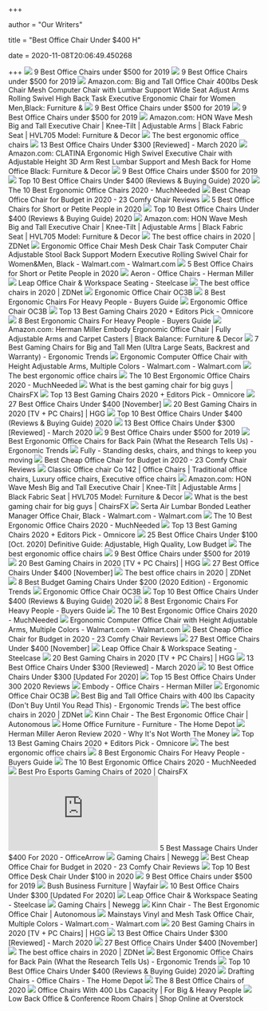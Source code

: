 +++
        
author = "Our Writers"
        
title = "Best Office Chair Under $400 H"
        
date = 2020-11-08T20:06:49.450268
        
+++
[ ![](https://www.btod.com/blog/wp-content/uploads/2019/10/best-office-chairs-under-500-5-best-task-under400.jpg)](https://www.btod.com/blog/wp-content/uploads/2019/10/best-office-chairs-under-500-5-best-task-under400.jpg) 9 Best Office Chairs under $500 for 2019
[ ![](https://www.btod.com/blog/wp-content/uploads/2019/10/best-office-chairs-under-500-6-best-bigtall-under400.jpg)](https://www.btod.com/blog/wp-content/uploads/2019/10/best-office-chairs-under-500-6-best-bigtall-under400.jpg) 9 Best Office Chairs under $500 for 2019
[ ![](https://images-na.ssl-images-amazon.com/images/I/6116gQcN5xL._AC_SL1010_.jpg)](https://images-na.ssl-images-amazon.com/images/I/6116gQcN5xL._AC_SL1010_.jpg) Amazon.com: Big and Tall Office Chair 400lbs Desk Chair Mesh Computer Chair  with Lumbar Support Wide Seat Adjust Arms Rolling Swivel High Back Task  Executive Ergonomic Chair for Women Men,Black: Furniture &
[ ![](https://www.btod.com/blog/wp-content/uploads/2019/10/best-office-chairs-under-500-4-best-mesh-under400.jpg)](https://www.btod.com/blog/wp-content/uploads/2019/10/best-office-chairs-under-500-4-best-mesh-under400.jpg) 9 Best Office Chairs under $500 for 2019
[ ![](https://www.btod.com/blog/wp-content/uploads/2019/10/best-office-chairs-under-500-1-best-ergonomic-under500.jpg)](https://www.btod.com/blog/wp-content/uploads/2019/10/best-office-chairs-under-500-1-best-ergonomic-under500.jpg) 9 Best Office Chairs under $500 for 2019
[ ![](https://images-na.ssl-images-amazon.com/images/I/81xPQ1uV83L._AC_SL1500_.jpg)](https://images-na.ssl-images-amazon.com/images/I/81xPQ1uV83L._AC_SL1500_.jpg) Amazon.com: HON Wave Mesh Big and Tall Executive Chair | Knee-Tilt |  Adjustable Arms | Black Fabric Seat | HVL705 Model: Furniture & Decor
[ ![](https://www.telegraph.co.uk/content/dam/education-and-careers/2020/01/17/Herman-Miller-Aeron-Office-Chair_trans_NvBQzQNjv4Bqd42X-0XUgKDu9ZkvrTLS36AdSdZApvBeyEuhoggHyCU.jpg)](https://www.telegraph.co.uk/content/dam/education-and-careers/2020/01/17/Herman-Miller-Aeron-Office-Chair_trans_NvBQzQNjv4Bqd42X-0XUgKDu9ZkvrTLS36AdSdZApvBeyEuhoggHyCU.jpg) The best ergonomic office chairs
[ ![](https://time4buying.com/wp-content/uploads/2019/01/best-office-chairs-under-300-e1547149812704-300x147.jpg)](https://time4buying.com/wp-content/uploads/2019/01/best-office-chairs-under-300-e1547149812704-300x147.jpg) 13 Best Office Chairs Under $300 [Reviewed] - March 2020
[ ![](https://images-na.ssl-images-amazon.com/images/I/61YzbDxLNKL._AC_SL1500_.jpg)](https://images-na.ssl-images-amazon.com/images/I/61YzbDxLNKL._AC_SL1500_.jpg) Amazon.com: CLATINA Ergonomic High Swivel Executive Chair with Adjustable  Height 3D Arm Rest Lumbar Support and Mesh Back for Home Office Black:  Furniture & Decor
[ ![](https://www.btod.com/blog/wp-content/uploads/2019/10/best-office-chairs-under-500-for-2020-blog-header.jpg)](https://www.btod.com/blog/wp-content/uploads/2019/10/best-office-chairs-under-500-for-2020-blog-header.jpg) 9 Best Office Chairs under $500 for 2019
[ ![](https://bestchairsreviews.com/wp-content/uploads/2020/03/SADIE_Big_Tall_Office_Chair.jpg)](https://bestchairsreviews.com/wp-content/uploads/2020/03/SADIE_Big_Tall_Office_Chair.jpg) Top 10 Best Office Chairs Under $400 (Reviews & Buying Guide) 2020
[ ![](https://mk0muchneededonc94iq.kinstacdn.com/wp-content/uploads/2020/05/Ergo-Chair-2-List-2.jpg)](https://mk0muchneededonc94iq.kinstacdn.com/wp-content/uploads/2020/05/Ergo-Chair-2-List-2.jpg) The 10 Best Ergonomic Office Chairs 2020 - MuchNeeded
[ ![](https://bestratedofficechair.com/wp-content/uploads/2018/10/Ergonomic-Mesh-Office-Chairs.jpg)](https://bestratedofficechair.com/wp-content/uploads/2018/10/Ergonomic-Mesh-Office-Chairs.jpg) Best Cheap Office Chair for Budget in 2020 - 23 Comfy Chair Reviews
[ ![](https://www.btod.com/blog/wp-content/uploads/2020/01/best-office-chairs-small-petite-2-xsm-1.jpg)](https://www.btod.com/blog/wp-content/uploads/2020/01/best-office-chairs-small-petite-2-xsm-1.jpg) 5 Best Office Chairs for Short or Petite People in 2020
[ ![](https://bestchairsreviews.com/wp-content/uploads/2020/03/HON_Ignition_2.jpg)](https://bestchairsreviews.com/wp-content/uploads/2020/03/HON_Ignition_2.jpg) Top 10 Best Office Chairs Under $400 (Reviews & Buying Guide) 2020
[ ![](https://images-na.ssl-images-amazon.com/images/I/81xPQ1uV83L._AC_SY741_.jpg)](https://images-na.ssl-images-amazon.com/images/I/81xPQ1uV83L._AC_SY741_.jpg) Amazon.com: HON Wave Mesh Big and Tall Executive Chair | Knee-Tilt |  Adjustable Arms | Black Fabric Seat | HVL705 Model: Furniture & Decor
[ ![](https://zdnet3.cbsistatic.com/hub/i/2020/01/17/97604558-3c0e-41f2-b7eb-8ee71528cc97/office-chair-7.jpg)](https://zdnet3.cbsistatic.com/hub/i/2020/01/17/97604558-3c0e-41f2-b7eb-8ee71528cc97/office-chair-7.jpg) The best office chairs in 2020 | ZDNet
[ ![](https://i5.walmartimages.com/asr/6948f120-aae4-41d2-abbd-a28c796e1f32.ca50ca81e9afcfffc855206d57fa3b9a.jpeg)](https://i5.walmartimages.com/asr/6948f120-aae4-41d2-abbd-a28c796e1f32.ca50ca81e9afcfffc855206d57fa3b9a.jpeg) Ergonomic Office Chair Mesh Desk Chair Task Computer Chair Adjustable Stool  Back Support Modern Executive Rolling Swivel Chair for Women&Men, Black -  Walmart.com - Walmart.com
[ ![](https://www.btod.com/blog/wp-content/uploads/2020/01/best-office-chairs-small-petite-1-leap-1.jpg)](https://www.btod.com/blog/wp-content/uploads/2020/01/best-office-chairs-small-petite-1-leap-1.jpg) 5 Best Office Chairs for Short or Petite People in 2020
[ ![](https://www.hermanmiller.com/content/dam/hmicom/page_assets/products/aeron_chairs/th_prd_aeron_chairs_office_chairs_hv.jpg)](https://www.hermanmiller.com/content/dam/hmicom/page_assets/products/aeron_chairs/th_prd_aeron_chairs_office_chairs_hv.jpg) Aeron - Office Chairs - Herman Miller
[ ![](https://steelcase-res.cloudinary.com/image/upload/c_fill,dpr_auto,q_70,h_656,w_1166/v1590007512/www.steelcase.com/2020/05/20/20-0140282.jpg)](https://steelcase-res.cloudinary.com/image/upload/c_fill,dpr_auto,q_70,h_656,w_1166/v1590007512/www.steelcase.com/2020/05/20/20-0140282.jpg) Leap Office Chair & Workspace Seating - Steelcase
[ ![](https://zdnet2.cbsistatic.com/hub/i/2020/01/17/5a3e28b6-25e0-42f9-841a-c92fd9e577c3/office-chair-5.jpg)](https://zdnet2.cbsistatic.com/hub/i/2020/01/17/5a3e28b6-25e0-42f9-841a-c92fd9e577c3/office-chair-5.jpg) The best office chairs in 2020 | ZDNet
[ ![](https://www.flexispot.com/media/catalog/product/cache/573381b39e9819103f6ac0e9fc8b5351/h/q/hqdefault_15_2.jpg)](https://www.flexispot.com/media/catalog/product/cache/573381b39e9819103f6ac0e9fc8b5351/h/q/hqdefault_15_2.jpg) Ergonomic Office Chair OC3B
[ ![](https://ws-na.amazon-adsystem.com/widgets/q?_encoding=UTF8&ASIN=B0116W5B5O&Format=_SL500_&ID=AsinImage&MarketPlace=US&ServiceVersion=20070822&WS=1&tag=backtoback-20&language=en_US)](https://ws-na.amazon-adsystem.com/widgets/q?_encoding=UTF8&ASIN=B0116W5B5O&Format=_SL500_&ID=AsinImage&MarketPlace=US&ServiceVersion=20070822&WS=1&tag=backtoback-20&language=en_US) 8 Best Ergonomic Chairs For Heavy People - Buyers Guide
[ ![](https://www.flexispot.com/media/catalog/product/cache/573381b39e9819103f6ac0e9fc8b5351/o/c/oc3b2.jpg)](https://www.flexispot.com/media/catalog/product/cache/573381b39e9819103f6ac0e9fc8b5351/o/c/oc3b2.jpg) Ergonomic Office Chair OC3B
[ ![](https://www.omnicoreagency.com/wp-content/uploads/2020/01/Ficmax-Ergonomic-Highback-Large-Size-Office-Desk-Chair-List.jpg)](https://www.omnicoreagency.com/wp-content/uploads/2020/01/Ficmax-Ergonomic-Highback-Large-Size-Office-Desk-Chair-List.jpg) Top 13 Best Gaming Chairs 2020 + Editors Pick - Omnicore
[ ![](https://www.chairsfact.com/wp-content/uploads/2019/08/8-best-300-400-leather-ergonomic-office-chairs-for-big-and-tall-in-2019-2020-1024x585.jpg)](https://www.chairsfact.com/wp-content/uploads/2019/08/8-best-300-400-leather-ergonomic-office-chairs-for-big-and-tall-in-2019-2020-1024x585.jpg) 8 Best Ergonomic Chairs For Heavy People - Buyers Guide
[ ![](https://images-na.ssl-images-amazon.com/images/I/71ZMjJyFb%2BL._AC_SL1500_.jpg)](https://images-na.ssl-images-amazon.com/images/I/71ZMjJyFb%2BL._AC_SL1500_.jpg) Amazon.com: Herman Miller Embody Ergonomic Office Chair | Fully Adjustable  Arms and Carpet Casters | Black Balance: Furniture & Decor
[ ![](http://ergonomictrends.com/wp-content/uploads/2019/02/best-gaming-chairs-big-tall-men.jpg)](http://ergonomictrends.com/wp-content/uploads/2019/02/best-gaming-chairs-big-tall-men.jpg) 7 Best Gaming Chairs for Big and Tall Men (Ultra Large Seats, Backrest and  Warranty) - Ergonomic Trends
[ ![](https://i5.walmartimages.com/asr/abd1fd9b-edfb-4161-9f81-a8b8e2dba44a_1.ac883a5cd003964fde7e4d5118a9d0f9.jpeg?odnWidth=612&odnHeight=612&odnBg=ffffff)](https://i5.walmartimages.com/asr/abd1fd9b-edfb-4161-9f81-a8b8e2dba44a_1.ac883a5cd003964fde7e4d5118a9d0f9.jpeg?odnWidth=612&odnHeight=612&odnBg=ffffff) Ergonomic Computer Office Chair with Height Adjustable Arms, Multiple  Colors - Walmart.com - Walmart.com
[ ![](https://www.telegraph.co.uk/content/dam/education-and-careers/2020/01/17/Humanscale-Freedom-Office-Chair_trans_NvBQzQNjv4Bqxx-aMjhNEyvNcPOg7e3c1CrPcr6V3Pz2zNkmv8Ty4kI.jpg?imwidth=480)](https://www.telegraph.co.uk/content/dam/education-and-careers/2020/01/17/Humanscale-Freedom-Office-Chair_trans_NvBQzQNjv4Bqxx-aMjhNEyvNcPOg7e3c1CrPcr6V3Pz2zNkmv8Ty4kI.jpg?imwidth=480) The best ergonomic office chairs
[ ![](https://mk0muchneededonc94iq.kinstacdn.com/wp-content/uploads/2020/03/Herman-Miller-Mirra-2-Task-Chair-List.jpg)](https://mk0muchneededonc94iq.kinstacdn.com/wp-content/uploads/2020/03/Herman-Miller-Mirra-2-Task-Chair-List.jpg) The 10 Best Ergonomic Office Chairs 2020 - MuchNeeded
[ ![](https://chairsfx.com/wp-content/uploads/2020/03/best-400-lbs-gaming-chairs.jpg)](https://chairsfx.com/wp-content/uploads/2020/03/best-400-lbs-gaming-chairs.jpg) What is the best gaming chair for big guys | ChairsFX
[ ![](https://www.omnicoreagency.com/wp-content/uploads/2020/01/E-WIN-Gaming-Chair-List.jpg)](https://www.omnicoreagency.com/wp-content/uploads/2020/01/E-WIN-Gaming-Chair-List.jpg) Top 13 Best Gaming Chairs 2020 + Editors Pick - Omnicore
[ ![](https://ws-na.amazon-adsystem.com/widgets/q?_encoding=UTF8&ASIN=B07Z8K45XR&Format=_SL250_&ID=AsinImage&MarketPlace=US&ServiceVersion=20070822&WS=1&tag=cleversequenc-20&language=en_US)](https://ws-na.amazon-adsystem.com/widgets/q?_encoding=UTF8&ASIN=B07Z8K45XR&Format=_SL250_&ID=AsinImage&MarketPlace=US&ServiceVersion=20070822&WS=1&tag=cleversequenc-20&language=en_US) 27 Best Office Chairs Under $400 [November]
[ ![](https://mljzsatzn43z.i.optimole.com/tP-GR8Q-Jy5e14a7/w:252/h:400/q:90/dpr:2.6/https://www.highgroundgaming.com/wp-content/uploads/2017/05/Steelcase-Leap-Chair-Black-Fabric.jpg)](https://mljzsatzn43z.i.optimole.com/tP-GR8Q-Jy5e14a7/w:252/h:400/q:90/dpr:2.6/https://www.highgroundgaming.com/wp-content/uploads/2017/05/Steelcase-Leap-Chair-Black-Fabric.jpg) 20 Best Gaming Chairs in 2020 [TV + PC Chairs] | HGG
[ ![](https://bestchairsreviews.com/wp-content/uploads/2020/03/Best_office_Chairs_under_400.jpg)](https://bestchairsreviews.com/wp-content/uploads/2020/03/Best_office_Chairs_under_400.jpg) Top 10 Best Office Chairs Under $400 (Reviews & Buying Guide) 2020
[ ![](https://time4buying.com/wp-content/uploads/2019/01/SIEGES-Ergonomic-Mesh-Office-Chair-300x282.png)](https://time4buying.com/wp-content/uploads/2019/01/SIEGES-Ergonomic-Mesh-Office-Chair-300x282.png) 13 Best Office Chairs Under $300 [Reviewed] - March 2020
[ ![](https://www.btod.com/blog/wp-content/uploads/2019/10/best-office-chairs-under-500-2-best-task-under500.jpg)](https://www.btod.com/blog/wp-content/uploads/2019/10/best-office-chairs-under-500-2-best-task-under500.jpg) 9 Best Office Chairs under $500 for 2019
[ ![](http://ergonomictrends.com/wp-content/uploads/2018/01/Duramont-Ergonomic-Office-Chair-review.jpg)](http://ergonomictrends.com/wp-content/uploads/2018/01/Duramont-Ergonomic-Office-Chair-review.jpg) Best Ergonomic Office Chairs for Back Pain (What the Research Tells Us) -  Ergonomic Trends
[ ![](https://www.fully.com/media/catalog/product/cache/37005c238d85551103d6a4274c996c34/f/u/fully-capisco-chair-era-slate-black-bg-01_1.jpg)](https://www.fully.com/media/catalog/product/cache/37005c238d85551103d6a4274c996c34/f/u/fully-capisco-chair-era-slate-black-bg-01_1.jpg) Fully - Standing desks, chairs, and things to keep you moving
[ ![](https://bestratedofficechair.com/wp-content/uploads/2018/10/Ergonomic-Office-Chairs-with-Neck-Support.jpg)](https://bestratedofficechair.com/wp-content/uploads/2018/10/Ergonomic-Office-Chairs-with-Neck-Support.jpg) Best Cheap Office Chair for Budget in 2020 - 23 Comfy Chair Reviews
[ ![](https://i.pinimg.com/originals/cb/dd/fa/cbddfaea6c605a0e0c0faf1c3789ee4d.jpg)](https://i.pinimg.com/originals/cb/dd/fa/cbddfaea6c605a0e0c0faf1c3789ee4d.jpg) Classic Office chair Co 142 | Office Chairs | Traditional office chairs,  Luxury office chairs, Executive office chairs
[ ![](https://m.media-amazon.com/images/I/91fVy5VhFgL._AC_UL400_.jpg)](https://m.media-amazon.com/images/I/91fVy5VhFgL._AC_UL400_.jpg) Amazon.com: HON Wave Mesh Big and Tall Executive Chair | Knee-Tilt |  Adjustable Arms | Black Fabric Seat | HVL705 Model: Furniture & Decor
[ ![](https://chairsfx.com/wp-content/uploads/2019/09/vertagear-pl-6000-colors.jpg)](https://chairsfx.com/wp-content/uploads/2019/09/vertagear-pl-6000-colors.jpg) What is the best gaming chair for big guys | ChairsFX
[ ![](https://i5.walmartimages.com/asr/97743681-26f4-4fcc-bd46-305d1e55b797_1.6e7dec942151e853be462bd2d0f2d8e0.jpeg?odnWidth=612&odnHeight=612&odnBg=ffffff)](https://i5.walmartimages.com/asr/97743681-26f4-4fcc-bd46-305d1e55b797_1.6e7dec942151e853be462bd2d0f2d8e0.jpeg?odnWidth=612&odnHeight=612&odnBg=ffffff) Serta Air Lumbar Bonded Leather Manager Office Chair, Black - Walmart.com -  Walmart.com
[ ![](https://mk0muchneededonc94iq.kinstacdn.com/wp-content/uploads/2020/03/HON-Lota-Mid-Back-Work-Chair-List.jpg)](https://mk0muchneededonc94iq.kinstacdn.com/wp-content/uploads/2020/03/HON-Lota-Mid-Back-Work-Chair-List.jpg) The 10 Best Ergonomic Office Chairs 2020 - MuchNeeded
[ ![](https://www.omnicoreagency.com/wp-content/uploads/2020/01/Vertegear-Racing-Series-S-Line-SL2000-Ergonomic-Office-Chair-List.jpg)](https://www.omnicoreagency.com/wp-content/uploads/2020/01/Vertegear-Racing-Series-S-Line-SL2000-Ergonomic-Office-Chair-List.jpg) Top 13 Best Gaming Chairs 2020 + Editors Pick - Omnicore
[ ![](https://ihomemag.com/wp-content/uploads/2018/06/Best-Office-Chairs-Under-100.jpg)](https://ihomemag.com/wp-content/uploads/2018/06/Best-Office-Chairs-Under-100.jpg) 25 Best Office Chairs Under $100 [Oct. 2020] Definitive Guide: Adjustable,  High Quality, Low Budget
[ ![](https://www.telegraph.co.uk/content/dam/education-and-careers/2020/01/17/hag-capisco-ergonomic-office-chair_trans_NvBQzQNjv4BqzS5ZEWcIZ87TGiIedcB3FEd7mrLUtcntqzebDDr745Y.JPG)](https://www.telegraph.co.uk/content/dam/education-and-careers/2020/01/17/hag-capisco-ergonomic-office-chair_trans_NvBQzQNjv4BqzS5ZEWcIZ87TGiIedcB3FEd7mrLUtcntqzebDDr745Y.JPG) The best ergonomic office chairs
[ ![](https://www.btod.com/blog/wp-content/uploads/2019/10/best-office-chairs-under-500-7-best-meshback-under300.jpg)](https://www.btod.com/blog/wp-content/uploads/2019/10/best-office-chairs-under-500-7-best-meshback-under300.jpg) 9 Best Office Chairs under $500 for 2019
[ ![](https://mljzsatzn43z.i.optimole.com/tP-GR8Q-QsPi-nq3/w:100/h:186/q:90/dpr:2.6/https://www.highgroundgaming.com/wp-content/uploads/2019/10/AmazonBasics-Gaming-Racing-Style-Office-Chair-Review.png)](https://mljzsatzn43z.i.optimole.com/tP-GR8Q-QsPi-nq3/w:100/h:186/q:90/dpr:2.6/https://www.highgroundgaming.com/wp-content/uploads/2019/10/AmazonBasics-Gaming-Racing-Style-Office-Chair-Review.png) 20 Best Gaming Chairs in 2020 [TV + PC Chairs] | HGG
[ ![](https://ws-na.amazon-adsystem.com/widgets/q?_encoding=UTF8&ASIN=B07LFXDW2Z&Format=_SL250_&ID=AsinImage&MarketPlace=US&ServiceVersion=20070822&WS=1&tag=cleversequenc-20&language=en_US)](https://ws-na.amazon-adsystem.com/widgets/q?_encoding=UTF8&ASIN=B07LFXDW2Z&Format=_SL250_&ID=AsinImage&MarketPlace=US&ServiceVersion=20070822&WS=1&tag=cleversequenc-20&language=en_US) 27 Best Office Chairs Under $400 [November]
[ ![](https://zdnet1.cbsistatic.com/hub/i/r/2020/01/17/8231e246-714d-44bf-8b5e-bebdd66c1d83/resize/1200xauto/75391abd8006a9010e69cc01a7ec043d/office-chair-6.jpg)](https://zdnet1.cbsistatic.com/hub/i/r/2020/01/17/8231e246-714d-44bf-8b5e-bebdd66c1d83/resize/1200xauto/75391abd8006a9010e69cc01a7ec043d/office-chair-6.jpg) The best office chairs in 2020 | ZDNet
[ ![](http://ergonomictrends.com/wp-content/uploads/2018/10/best-gaming-chair-under-200.jpg)](http://ergonomictrends.com/wp-content/uploads/2018/10/best-gaming-chair-under-200.jpg) 8 Best Budget Gaming Chairs Under $200 (2020 Edition) - Ergonomic Trends
[ ![](https://www.flexispot.com/media/catalog/layer/cache/x560/o/c/oc3b1.jpg)](https://www.flexispot.com/media/catalog/layer/cache/x560/o/c/oc3b1.jpg) Ergonomic Office Chair OC3B
[ ![](https://bestchairsreviews.com/wp-content/uploads/2020/03/CLATINA_Ergonomic_High_Swivel_Executive_Chair.jpg)](https://bestchairsreviews.com/wp-content/uploads/2020/03/CLATINA_Ergonomic_High_Swivel_Executive_Chair.jpg) Top 10 Best Office Chairs Under $400 (Reviews & Buying Guide) 2020
[ ![](https://ws-na.amazon-adsystem.com/widgets/q?_encoding=UTF8&ASIN=B01H9H446M&Format=_SL500_&ID=AsinImage&MarketPlace=US&ServiceVersion=20070822&WS=1&tag=backtoback-20&language=en_US)](https://ws-na.amazon-adsystem.com/widgets/q?_encoding=UTF8&ASIN=B01H9H446M&Format=_SL500_&ID=AsinImage&MarketPlace=US&ServiceVersion=20070822&WS=1&tag=backtoback-20&language=en_US) 8 Best Ergonomic Chairs For Heavy People - Buyers Guide
[ ![](https://mk0muchneededonc94iq.kinstacdn.com/wp-content/uploads/2019/01/Top-10-Best-Ergonomic-Office-Chairs-Reviews.jpg)](https://mk0muchneededonc94iq.kinstacdn.com/wp-content/uploads/2019/01/Top-10-Best-Ergonomic-Office-Chairs-Reviews.jpg) The 10 Best Ergonomic Office Chairs 2020 - MuchNeeded
[ ![](https://i5.walmartimages.com/asr/8e1f7973-ebc9-4f28-ae77-885fbd06c565.3373ccc9a78b12e9570b09a7c744e982.jpeg)](https://i5.walmartimages.com/asr/8e1f7973-ebc9-4f28-ae77-885fbd06c565.3373ccc9a78b12e9570b09a7c744e982.jpeg) Ergonomic Computer Office Chair with Height Adjustable Arms, Multiple  Colors - Walmart.com - Walmart.com
[ ![](https://bestratedofficechair.com/wp-content/uploads/2018/11/Contemporary-Office-Desk-Chair-Under-500.jpg)](https://bestratedofficechair.com/wp-content/uploads/2018/11/Contemporary-Office-Desk-Chair-Under-500.jpg) Best Cheap Office Chair for Budget in 2020 - 23 Comfy Chair Reviews
[ ![](https://ws-na.amazon-adsystem.com/widgets/q?_encoding=UTF8&ASIN=B00QK80HYK&Format=_SL250_&ID=AsinImage&MarketPlace=US&ServiceVersion=20070822&WS=1&tag=cleversequenc-20&language=en_US)](https://ws-na.amazon-adsystem.com/widgets/q?_encoding=UTF8&ASIN=B00QK80HYK&Format=_SL250_&ID=AsinImage&MarketPlace=US&ServiceVersion=20070822&WS=1&tag=cleversequenc-20&language=en_US) 27 Best Office Chairs Under $400 [November]
[ ![](https://scs-catalog-services.s3.amazonaws.com/prod/mcat/image/ac65e321-a646-48f3-93ed-a963d256537c/d00a580a-e377-45fd-bbd9-06bf6a149b47.png)](https://scs-catalog-services.s3.amazonaws.com/prod/mcat/image/ac65e321-a646-48f3-93ed-a963d256537c/d00a580a-e377-45fd-bbd9-06bf6a149b47.png) Leap Office Chair & Workspace Seating - Steelcase
[ ![](https://mljzsatzn43z.i.optimole.com/tP-GR8Q-SiFsFNdB/w:100/h:168/q:90/dpr:2.6/https://www.highgroundgaming.com/wp-content/uploads/2020/01/Homall-Gaming-Chair-Office-Chair-High-Back-Computer-Chair.jpg)](https://mljzsatzn43z.i.optimole.com/tP-GR8Q-SiFsFNdB/w:100/h:168/q:90/dpr:2.6/https://www.highgroundgaming.com/wp-content/uploads/2020/01/Homall-Gaming-Chair-Office-Chair-High-Back-Computer-Chair.jpg) 20 Best Gaming Chairs in 2020 [TV + PC Chairs] | HGG
[ ![](https://time4buying.com/wp-content/uploads/2019/01/Ewin-Champion-Series-Ergonomic-Computer-Office-Chair-300x282.png)](https://time4buying.com/wp-content/uploads/2019/01/Ewin-Champion-Series-Ergonomic-Computer-Office-Chair-300x282.png) 13 Best Office Chairs Under $300 [Reviewed] - March 2020
[ ![](https://chairthrone.com/wp-content/uploads/2020/09/Best-Office-Chairs-Under-300.jpg)](https://chairthrone.com/wp-content/uploads/2020/09/Best-Office-Chairs-Under-300.jpg) 10 Best Office Chairs Under $300 [Updated For 2020] 
[ ![](https://sevenstarreviews.com/wp-content/uploads/2018/10/GreenForest-Mesh-Office-Chair-1.png)](https://sevenstarreviews.com/wp-content/uploads/2018/10/GreenForest-Mesh-Office-Chair-1.png) Top 15 Best Office Chairs Under 300 2020 Reviews
[ ![](https://www.hermanmiller.com/content/dam/hmicom/page_assets/products/embody_chairs/mh_prd_ovw_embody_chairs.jpg.rendition.480.360.jpg)](https://www.hermanmiller.com/content/dam/hmicom/page_assets/products/embody_chairs/mh_prd_ovw_embody_chairs.jpg.rendition.480.360.jpg) Embody - Office Chairs - Herman Miller
[ ![](https://www.flexispot.com/media/catalog/product/cache/926507dc7f93631a094422215b778fe0/o/c/oc3b-dimension.jpg)](https://www.flexispot.com/media/catalog/product/cache/926507dc7f93631a094422215b778fe0/o/c/oc3b-dimension.jpg) Ergonomic Office Chair OC3B
[ ![](http://ergonomictrends.com/wp-content/uploads/2018/10/best-big-tall-office-chair-400-lbs.jpg)](http://ergonomictrends.com/wp-content/uploads/2018/10/best-big-tall-office-chair-400-lbs.jpg) Best Big and Tall Office Chairs with 400 lbs Capacity (Don't Buy Until You  Read This) - Ergonomic Trends
[ ![](https://zdnet2.cbsistatic.com/hub/i/2020/01/17/7c472d88-63f5-4226-953d-4af384526514/office-chair-9.jpg)](https://zdnet2.cbsistatic.com/hub/i/2020/01/17/7c472d88-63f5-4226-953d-4af384526514/office-chair-9.jpg) The best office chairs in 2020 | ZDNet
[ ![](https://thumbor.autonomous.ai/ReU5vbCzBGyj2Zy8kxXGth4PP1I=/750x422/filters:quality(100):format(webp)/https://cdn.autonomous.ai/static/upload/images/product/galleries/1365--1589965271518.jpg)](https://thumbor.autonomous.ai/ReU5vbCzBGyj2Zy8kxXGth4PP1I=/750x422/filters:quality(100):format(webp)/https://cdn.autonomous.ai/static/upload/images/product/galleries/1365--1589965271518.jpg) Kinn Chair - The Best Ergonomic Office Chair | Autonomous
[ ![](https://images.homedepot-static.com/productImages/11f6993d-5844-4f56-9be3-6124ea45fdd6/svn/walnut-brown-linon-home-decor-office-chairs-178403nat01u-64_600.jpg)](https://images.homedepot-static.com/productImages/11f6993d-5844-4f56-9be3-6124ea45fdd6/svn/walnut-brown-linon-home-decor-office-chairs-178403nat01u-64_600.jpg) Home Office Furniture - Furniture - The Home Depot
[ ![](https://www.gamingscan.com/wp-content/uploads/2020/08/Herman-Miller-Aeron-Review-1200x900.jpg)](https://www.gamingscan.com/wp-content/uploads/2020/08/Herman-Miller-Aeron-Review-1200x900.jpg) Herman Miller Aeron Review 2020 - Why It's Not Worth The Money
[ ![](https://www.omnicoreagency.com/wp-content/uploads/2020/01/Vertagear-Gaming-Series-Triigger-Line-350-Ergonomic-Office-Chair-List.jpg)](https://www.omnicoreagency.com/wp-content/uploads/2020/01/Vertagear-Gaming-Series-Triigger-Line-350-Ergonomic-Office-Chair-List.jpg) Top 13 Best Gaming Chairs 2020 + Editors Pick - Omnicore
[ ![](https://www.telegraph.co.uk/content/dam/education-and-careers/2020/01/17/rh-logic-400-ergonomic-office-chair_trans_NvBQzQNjv4BqQMlO-ZOvLNulX-oeNGfGYAlgjHCouUg7M08dJRyrjJk.JPG)](https://www.telegraph.co.uk/content/dam/education-and-careers/2020/01/17/rh-logic-400-ergonomic-office-chair_trans_NvBQzQNjv4BqQMlO-ZOvLNulX-oeNGfGYAlgjHCouUg7M08dJRyrjJk.JPG) The best ergonomic office chairs
[ ![](https://ws-na.amazon-adsystem.com/widgets/q?_encoding=UTF8&ASIN=B00T07KHGQ&Format=_SL500_&ID=AsinImage&MarketPlace=US&ServiceVersion=20070822&WS=1&tag=backtoback-20&language=en_US)](https://ws-na.amazon-adsystem.com/widgets/q?_encoding=UTF8&ASIN=B00T07KHGQ&Format=_SL500_&ID=AsinImage&MarketPlace=US&ServiceVersion=20070822&WS=1&tag=backtoback-20&language=en_US) 8 Best Ergonomic Chairs For Heavy People - Buyers Guide
[ ![](https://mk0muchneededonc94iq.kinstacdn.com/wp-content/uploads/2020/03/Serta-Works-Ergonomic-Executive-Office-Chair-1-List.jpg)](https://mk0muchneededonc94iq.kinstacdn.com/wp-content/uploads/2020/03/Serta-Works-Ergonomic-Executive-Office-Chair-1-List.jpg) The 10 Best Ergonomic Office Chairs 2020 - MuchNeeded
[ ![](https://chairsfx.com/wp-content/uploads/2020/08/best-pro-esports-chairs-2020.jpg)](https://chairsfx.com/wp-content/uploads/2020/08/best-pro-esports-chairs-2020.jpg) Best Pro Esports Gaming Chairs of 2020 | ChairsFX
[ ![](https://officearrow.com/wp-content/plugins/aawp/public/image.php?url=aHR0cHM6Ly9tLm1lZGlhLWFtYXpvbi5jb20vaW1hZ2VzL0kvNDFLWnBicGNHbkwuanBn)](https://officearrow.com/wp-content/plugins/aawp/public/image.php?url=aHR0cHM6Ly9tLm1lZGlhLWFtYXpvbi5jb20vaW1hZ2VzL0kvNDFLWnBicGNHbkwuanBn) 5 Best Massage Chairs Under $400 For 2020 - OfficeArrow
[ ![](https://c1.neweggimages.com/ProductImageCompressAll300/1AA-00FH-00001-S01.jpg)](https://c1.neweggimages.com/ProductImageCompressAll300/1AA-00FH-00001-S01.jpg) Gaming Chairs | Newegg
[ ![](https://bestratedofficechair.com/wp-content/uploads/2019/06/Serta-Leighton-Big-And-Tall-Home-Office-Chair-Extra-Wide-Seat.jpg)](https://bestratedofficechair.com/wp-content/uploads/2019/06/Serta-Leighton-Big-And-Tall-Home-Office-Chair-Extra-Wide-Seat.jpg) Best Cheap Office Chair for Budget in 2020 - 23 Comfy Chair Reviews
[ ![](https://theluxurychairs.com/wp-content/uploads/2019/02/best-office-chair-under-100.jpg)](https://theluxurychairs.com/wp-content/uploads/2019/02/best-office-chair-under-100.jpg) Top 10 Best Office Desk Chair Under $100 in 2020
[ ![](https://www.btod.com/blog/wp-content/uploads/2019/10/best-office-chairs-under-500-8-best-task-under-300.jpg)](https://www.btod.com/blog/wp-content/uploads/2019/10/best-office-chairs-under-500-8-best-task-under-300.jpg) 9 Best Office Chairs under $500 for 2019
[ ![](https://secure.img1-fg.wfcdn.com/im/13831733/compr-r60/1097/109791926/default_name.jpg)](https://secure.img1-fg.wfcdn.com/im/13831733/compr-r60/1097/109791926/default_name.jpg) Bush Business Furniture | Wayfair
[ ![](https://m.media-amazon.com/images/I/41h-N4GWQnL.jpg)](https://m.media-amazon.com/images/I/41h-N4GWQnL.jpg) 10 Best Office Chairs Under $300 [Updated For 2020] 
[ ![](https://steelcase-res.cloudinary.com/image/upload/c_fill,dpr_auto,q_70,h_656,w_1166/v1590007504/www.steelcase.com/2020/05/20/20-0140279.jpg)](https://steelcase-res.cloudinary.com/image/upload/c_fill,dpr_auto,q_70,h_656,w_1166/v1590007504/www.steelcase.com/2020/05/20/20-0140279.jpg) Leap Office Chair & Workspace Seating - Steelcase
[ ![](https://c1.neweggimages.com/ProductImageCompressAll300/AKUYS200909EuLzI.jpg)](https://c1.neweggimages.com/ProductImageCompressAll300/AKUYS200909EuLzI.jpg) Gaming Chairs | Newegg
[ ![](https://thumbor.autonomous.ai/GWo39tTcKCQwtrR4Mifka_7ssvk=/750x422/filters:quality(100):format(webp)/https://cdn.autonomous.ai/static/upload/images/product/galleries/1365--1582886626267.jpg)](https://thumbor.autonomous.ai/GWo39tTcKCQwtrR4Mifka_7ssvk=/750x422/filters:quality(100):format(webp)/https://cdn.autonomous.ai/static/upload/images/product/galleries/1365--1582886626267.jpg) Kinn Chair - The Best Ergonomic Office Chair | Autonomous
[ ![](https://i5.walmartimages.com/asr/eaeafd42-1062-4cee-8486-b88d738db64c_1.acd22421b5dd0db1962eeaaadd216a4e.jpeg?odnWidth=612&odnHeight=612&odnBg=ffffff)](https://i5.walmartimages.com/asr/eaeafd42-1062-4cee-8486-b88d738db64c_1.acd22421b5dd0db1962eeaaadd216a4e.jpeg?odnWidth=612&odnHeight=612&odnBg=ffffff) Mainstays Vinyl and Mesh Task Office Chair, Multiple Colors - Walmart.com -  Walmart.com
[ ![](https://mljzsatzn43z.i.optimole.com/tP-GR8Q-wMaF8XmH/w:1024/h:683/q:90/https://www.highgroundgaming.com/wp-content/uploads/2019/10/gaming-chairs-hardware-page.jpg)](https://mljzsatzn43z.i.optimole.com/tP-GR8Q-wMaF8XmH/w:1024/h:683/q:90/https://www.highgroundgaming.com/wp-content/uploads/2019/10/gaming-chairs-hardware-page.jpg) 20 Best Gaming Chairs in 2020 [TV + PC Chairs] | HGG
[ ![](https://time4buying.com/wp-content/uploads/2019/01/HON-basyx-Mesh-Task-Chair-HVL702-300x282.png)](https://time4buying.com/wp-content/uploads/2019/01/HON-basyx-Mesh-Task-Chair-HVL702-300x282.png) 13 Best Office Chairs Under $300 [Reviewed] - March 2020
[ ![](https://ws-na.amazon-adsystem.com/widgets/q?_encoding=UTF8&ASIN=B082VJKS2R&Format=_SL250_&ID=AsinImage&MarketPlace=US&ServiceVersion=20070822&WS=1&tag=cleversequenc-20&language=en_US)](https://ws-na.amazon-adsystem.com/widgets/q?_encoding=UTF8&ASIN=B082VJKS2R&Format=_SL250_&ID=AsinImage&MarketPlace=US&ServiceVersion=20070822&WS=1&tag=cleversequenc-20&language=en_US) 27 Best Office Chairs Under $400 [November]
[ ![](https://zdnet3.cbsistatic.com/hub/i/r/2020/01/17/531d930a-0a8b-46eb-a487-a58afd0860ca/resize/1200xauto/7b443568c82118a804d9b9af5fc31127/office-chair-1.jpg)](https://zdnet3.cbsistatic.com/hub/i/r/2020/01/17/531d930a-0a8b-46eb-a487-a58afd0860ca/resize/1200xauto/7b443568c82118a804d9b9af5fc31127/office-chair-1.jpg) The best office chairs in 2020 | ZDNet
[ ![](http://ergonomictrends.com/wp-content/uploads/2020/02/Nouhaus-Ergo3D-office-chair-review.jpg)](http://ergonomictrends.com/wp-content/uploads/2020/02/Nouhaus-Ergo3D-office-chair-review.jpg) Best Ergonomic Office Chairs for Back Pain (What the Research Tells Us) -  Ergonomic Trends
[ ![](https://bestchairsreviews.com/wp-content/uploads/2020/03/AMAZON_BASICS_Office_Chair.jpg)](https://bestchairsreviews.com/wp-content/uploads/2020/03/AMAZON_BASICS_Office_Chair.jpg) Top 10 Best Office Chairs Under $400 (Reviews & Buying Guide) 2020
[ ![](https://images.homedepot-static.com/productImages/8aa384dc-932e-499b-8561-d4e9551485a9/svn/black-silver-modway-drafting-chairs-eei-1423-blk-64_400_compressed.jpg)](https://images.homedepot-static.com/productImages/8aa384dc-932e-499b-8561-d4e9551485a9/svn/black-silver-modway-drafting-chairs-eei-1423-blk-64_400_compressed.jpg) Drafting Chairs - Office Chairs - The Home Depot
[ ![](https://www.thespruce.com/thmb/wmyWHEnAX-rLKHZOKHTUFjKwOVQ=/960x720/smart/filters:no_upscale()/AleraElusionSeriesMeshMid-BackSwivelTiltChairBlack-591b37f13df78cf5fa203f8e.jpg)](https://www.thespruce.com/thmb/wmyWHEnAX-rLKHZOKHTUFjKwOVQ=/960x720/smart/filters:no_upscale()/AleraElusionSeriesMeshMid-BackSwivelTiltChairBlack-591b37f13df78cf5fa203f8e.jpg) The 8 Best Office Chairs of 2020
[ ![](https://forbigandheavypeople.com/wp-content/uploads/2018/06/Big-Tall-Office-chair-400-LB-300x297.jpg)](https://forbigandheavypeople.com/wp-content/uploads/2018/06/Big-Tall-Office-chair-400-LB-300x297.jpg) Office Chairs With 400 Lbs Capacity | For Big & Heavy People
[ ![](https://ak1.ostkcdn.com/images/products/is/images/direct/c25dae74a02fe6af220c3cad4dcbcfc9f66ba9e1/LUXMOD%C2%AE-Mid-Back-Office-Chair%2CAdjustable-Swivel-Chair-%2C-Ergonomic-Desk-Chair-for-Extra-Back-%26-Lumbar-Support..jpg?imwidth=200&impolicy=medium)](https://ak1.ostkcdn.com/images/products/is/images/direct/c25dae74a02fe6af220c3cad4dcbcfc9f66ba9e1/LUXMOD%C2%AE-Mid-Back-Office-Chair%2CAdjustable-Swivel-Chair-%2C-Ergonomic-Desk-Chair-for-Extra-Back-%26-Lumbar-Support..jpg?imwidth=200&impolicy=medium) Low Back Office & Conference Room Chairs | Shop Online at Overstock
